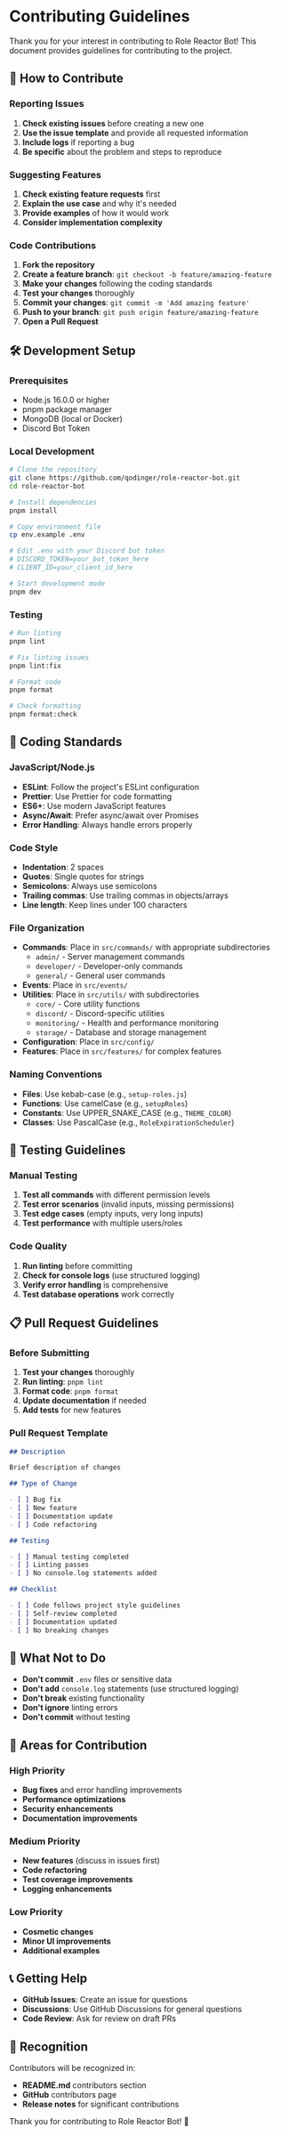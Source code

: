 # Contributing Guidelines

Thank you for your interest in contributing to Role Reactor Bot! This document provides guidelines for contributing to the project.

## 🤝 How to Contribute

### Reporting Issues

1. **Check existing issues** before creating a new one
2. **Use the issue template** and provide all requested information
3. **Include logs** if reporting a bug
4. **Be specific** about the problem and steps to reproduce

### Suggesting Features

1. **Check existing feature requests** first
2. **Explain the use case** and why it's needed
3. **Provide examples** of how it would work
4. **Consider implementation complexity**

### Code Contributions

1. **Fork the repository**
2. **Create a feature branch**: `git checkout -b feature/amazing-feature`
3. **Make your changes** following the coding standards
4. **Test your changes** thoroughly
5. **Commit your changes**: `git commit -m 'Add amazing feature'`
6. **Push to your branch**: `git push origin feature/amazing-feature`
7. **Open a Pull Request**

## 🛠️ Development Setup

### Prerequisites

- Node.js 16.0.0 or higher
- pnpm package manager
- MongoDB (local or Docker)
- Discord Bot Token

### Local Development

```bash
# Clone the repository
git clone https://github.com/qodinger/role-reactor-bot.git
cd role-reactor-bot

# Install dependencies
pnpm install

# Copy environment file
cp env.example .env

# Edit .env with your Discord bot token
# DISCORD_TOKEN=your_bot_token_here
# CLIENT_ID=your_client_id_here

# Start development mode
pnpm dev
```

### Testing

```bash
# Run linting
pnpm lint

# Fix linting issues
pnpm lint:fix

# Format code
pnpm format

# Check formatting
pnpm format:check
```

## 📝 Coding Standards

### JavaScript/Node.js

- **ESLint**: Follow the project's ESLint configuration
- **Prettier**: Use Prettier for code formatting
- **ES6+**: Use modern JavaScript features
- **Async/Await**: Prefer async/await over Promises
- **Error Handling**: Always handle errors properly

### Code Style

- **Indentation**: 2 spaces
- **Quotes**: Single quotes for strings
- **Semicolons**: Always use semicolons
- **Trailing commas**: Use trailing commas in objects/arrays
- **Line length**: Keep lines under 100 characters

### File Organization

- **Commands**: Place in `src/commands/` with appropriate subdirectories
  - `admin/` - Server management commands
  - `developer/` - Developer-only commands
  - `general/` - General user commands
- **Events**: Place in `src/events/`
- **Utilities**: Place in `src/utils/` with subdirectories
  - `core/` - Core utility functions
  - `discord/` - Discord-specific utilities
  - `monitoring/` - Health and performance monitoring
  - `storage/` - Database and storage management
- **Configuration**: Place in `src/config/`
- **Features**: Place in `src/features/` for complex features

### Naming Conventions

- **Files**: Use kebab-case (e.g., `setup-roles.js`)
- **Functions**: Use camelCase (e.g., `setupRoles`)
- **Constants**: Use UPPER_SNAKE_CASE (e.g., `THEME_COLOR`)
- **Classes**: Use PascalCase (e.g., `RoleExpirationScheduler`)

## 🧪 Testing Guidelines

### Manual Testing

1. **Test all commands** with different permission levels
2. **Test error scenarios** (invalid inputs, missing permissions)
3. **Test edge cases** (empty inputs, very long inputs)
4. **Test performance** with multiple users/roles

### Code Quality

1. **Run linting** before committing
2. **Check for console logs** (use structured logging)
3. **Verify error handling** is comprehensive
4. **Test database operations** work correctly

## 📋 Pull Request Guidelines

### Before Submitting

1. **Test your changes** thoroughly
2. **Run linting**: `pnpm lint`
3. **Format code**: `pnpm format`
4. **Update documentation** if needed
5. **Add tests** for new features

### Pull Request Template

```markdown
## Description

Brief description of changes

## Type of Change

- [ ] Bug fix
- [ ] New feature
- [ ] Documentation update
- [ ] Code refactoring

## Testing

- [ ] Manual testing completed
- [ ] Linting passes
- [ ] No console.log statements added

## Checklist

- [ ] Code follows project style guidelines
- [ ] Self-review completed
- [ ] Documentation updated
- [ ] No breaking changes
```

## 🚫 What Not to Do

- **Don't commit** `.env` files or sensitive data
- **Don't add** `console.log` statements (use structured logging)
- **Don't break** existing functionality
- **Don't ignore** linting errors
- **Don't commit** without testing

## 🎯 Areas for Contribution

### High Priority

- **Bug fixes** and error handling improvements
- **Performance optimizations**
- **Security enhancements**
- **Documentation improvements**

### Medium Priority

- **New features** (discuss in issues first)
- **Code refactoring**
- **Test coverage improvements**
- **Logging enhancements**

### Low Priority

- **Cosmetic changes**
- **Minor UI improvements**
- **Additional examples**

## 📞 Getting Help

- **GitHub Issues**: Create an issue for questions
- **Discussions**: Use GitHub Discussions for general questions
- **Code Review**: Ask for review on draft PRs

## 🙏 Recognition

Contributors will be recognized in:

- **README.md** contributors section
- **GitHub** contributors page
- **Release notes** for significant contributions

Thank you for contributing to Role Reactor Bot! 🎉
